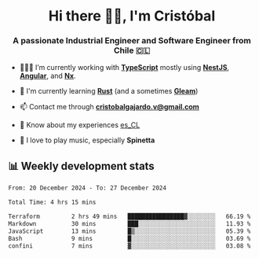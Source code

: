 <h1 align="center">Hi there ✌🏻, I'm Cristóbal</h1>
<h3 align="center">A passionate Industrial Engineer and Software Engineer from Chile 🇨🇱</h3>

- 🧑🏻‍💻 I’m currently working with **[TypeScript](https://www.typescriptlang.org)** mostly using **[NestJS](https://nestjs.com)**, **[Angular](https://angular.io)**, and **[Nx](https://nx.dev)**.

- 🌱 I'm currently learning **[Rust](https://www.rust-lang.org)** (and a sometimes **[Gleam](https://gleam.run/)**)

- 📫 Contact me through **cristobalgajardo.v@gmail.com**

- 📄 Know about my experiences [es_CL](https://bit.ly/cv-cristobal-gajardo)

- 🎸 I love to play music, especially **Spinetta**

## 📊 Weekly development stats

<!--START_SECTION:waka-->

```txt
From: 20 December 2024 - To: 27 December 2024

Total Time: 4 hrs 15 mins

Terraform         2 hrs 49 mins   ████████████████▓░░░░░░░░   66.19 %
Markdown          30 mins         ███░░░░░░░░░░░░░░░░░░░░░░   11.93 %
JavaScript        13 mins         █▒░░░░░░░░░░░░░░░░░░░░░░░   05.39 %
Bash              9 mins          █░░░░░░░░░░░░░░░░░░░░░░░░   03.69 %
confini           7 mins          ▓░░░░░░░░░░░░░░░░░░░░░░░░   03.08 %
```

<!--END_SECTION:waka-->

